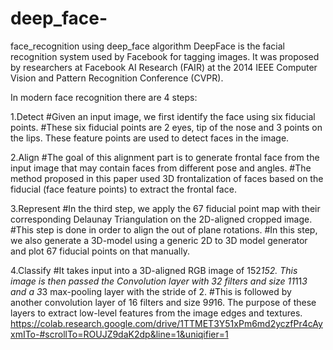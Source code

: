 # deep_face-
face_recognition  using deep_face algorithm
DeepFace is the facial recognition system used by Facebook for tagging images. It was proposed by researchers at Facebook AI Research (FAIR) at the 2014 IEEE Computer Vision and Pattern Recognition Conference (CVPR). 

In modern face recognition there are 4 steps: 

1.Detect
#Given an input image, we first identify the face using six fiducial points. 
#These six fiducial points are 2 eyes, tip of the nose and 3 points on the lips. These feature points are used to detect faces in the image. 

2.Align
#The goal of this alignment part is to generate frontal face from the input image that may contain faces from different pose and angles.
#The method proposed in this paper used 3D frontalization of faces based on the fiducial (face feature points) to extract the frontal face.

3.Represent
#In the third step, we apply the 67 fiducial point map with their corresponding Delaunay Triangulation on the 2D-aligned cropped image. 
#This step is done in order to align the out of plane rotations.
#In this step, we also generate a 3D-model using a generic 2D to 3D model generator and plot 67 fiducial points on that manually.


4.Classify
#It takes input into a 3D-aligned RGB image of 152*152. This image is then passed the Convolution layer with 32 filters and size 11*11*3 and a 3*3 max-pooling layer with the stride of 2. 
#This is followed by another convolution layer of 16 filters and size 9*9*16. The purpose of these layers to extract low-level features from the image edges and textures. 
https://colab.research.google.com/drive/1TTMET3Y51xPm6md2yczfPr4cAyxmITo-#scrollTo=ROUJZ9daK2dp&line=1&uniqifier=1
